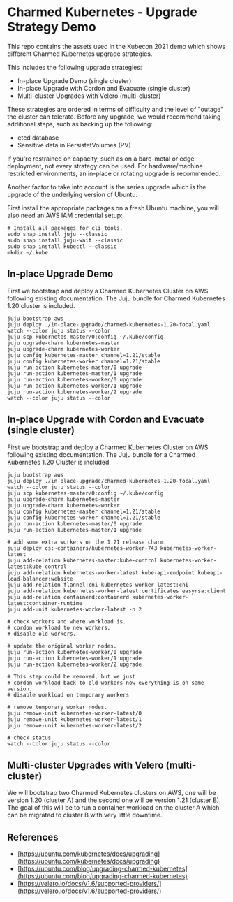# Charmed Kubernetes - Upgrade Strategy Demo

This repo contains the assets used in the Kubecon 2021 demo which shows different Charmed Kubernetes upgrade strategies.

This includes the following upgrade strategies:
 * In-place Upgrade Demo (single cluster)
 * In-place Upgrade with Cordon and Evacuate (single cluster) 
 * Multi-cluster Upgrades with Velero (multi-cluster)

These strategies are ordered in terms of difficulty and the level of "outage" the cluster can tolerate. 
Before any upgrade, we would recommend taking additional steps, such as backing up the following: 
 * etcd database
 * Sensitive data in PersistetVolumes (PV)

If you're restrained on capacity, such as on a bare-metal or edge deployment, not every strategy can be used.
For hardware/machine restricted environments, an in-place or rotating upgrade is recommended. 

Another factor to take into account is the series upgrade which is the upgrade of the underlying version of Ubuntu. 

First install the appropriate packages on a fresh Ubuntu machine, you will also need an AWS IAM credential setup: 

```
# Install all packages for cli tools. 
sudo snap install juju --classic
sudo snap install juju-wait --classic 
sudo snap install kubectl --classic
mkdir ~/.kube
```

## In-place Upgrade Demo

First we bootstrap and deploy a Charmed Kubernetes Cluster on AWS following existing documentation. 
The Juju bundle for Charmed Kubernetes 1.20 cluster is included. 

```
juju bootstrap aws
juju deploy ./in-place-upgrade/charmed-kubernetes-1.20-focal.yaml
watch --color juju status --color 
juju scp kubernetes-master/0:config ~/.kube/config
juju upgrade-charm kubernetes-master
juju upgrade-charm kubernetes-worker
juju config kubernetes-master channel=1.21/stable
juju config kubernetes-worker channel=1.21/stable
juju run-action kubernetes-master/0 upgrade
juju run-action kubernetes-master/1 upgrade
juju run-action kubernetes-worker/0 upgrade
juju run-action kubernetes-worker/1 upgrade
juju run-action kubernetes-worker/2 upgrade
watch --color juju status --color 
```

## In-place Upgrade with Cordon and Evacuate (single cluster)

First we bootstrap and deploy a Charmed Kubernetes Cluster on AWS following existing documentation. 
The Juju bundle for a Charmed Kubernetes 1.20 Cluster is included. 

```
juju bootstrap aws
juju deploy ./in-place-upgrade/charmed-kubernetes-1.20-focal.yaml
watch --color juju status --color
juju scp kubernetes-master/0:config ~/.kube/config
juju upgrade-charm kubernetes-master
juju upgrade-charm kubernetes-worker
juju config kubernetes-master channel=1.21/stable
juju config kubernetes-worker channel=1.21/stable
juju run-action kubernetes-master/0 upgrade
juju run-action kubernetes-master/1 upgrade

# add some extra workers on the 1.21 release charm. 
juju deploy cs:~containers/kubernetes-worker-743 kubernetes-worker-latest
juju add-relation kubernetes-master:kube-control kubernetes-worker-latest:kube-control
juju add-relation kubernetes-worker-latest:kube-api-endpoint kubeapi-load-balancer:website
juju add-relation flannel:cni kubernetes-worker-latest:cni
juju add-relation kubernetes-worker-latest:certificates easyrsa:client
juju add-relation containerd:containerd kubernetes-worker-latest:container-runtime
juju add-unit kubernetes-worker-latest -n 2 

# check workers and where workload is. 
# cordon workload to new workers. 
# disable old workers. 

# update the original worker nodes. 
juju run-action kubernetes-worker/0 upgrade
juju run-action kubernetes-worker/1 upgrade
juju run-action kubernetes-worker/2 upgrade

# This step could be removed, but we just 
# cordon workload back to old workers now everything is on same version.  
# disable workload on temporary workers

# remove temporary worker nodes. 
juju remove-unit kubernetes-worker-latest/0
juju remove-unit kubernetes-worker-latest/1
juju remove-unit kubernetes-worker-latest/2

# check status
watch --color juju status --color
```

## Multi-cluster Upgrades with Velero (multi-cluster)

We will bootstrap two Charmed Kubernetes clusters on AWS, one will be version 1.20 (cluster A) and the second one will be version 1.21 (cluster B). The goal of this will be to run a container workload on the cluster A which can be migrated to cluster B with very little downtime. 



## References
- [https://ubuntu.com/kubernetes/docs/upgrading](https://ubuntu.com/kubernetes/docs/upgrading)
- [https://ubuntu.com/blog/upgrading-charmed-kubernetes](https://ubuntu.com/blog/upgrading-charmed-kubernetes)
- [https://velero.io/docs/v1.6/supported-providers/](https://velero.io/docs/v1.6/supported-providers/)

